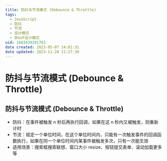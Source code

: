 ```yaml
---
title: 防抖与节流模式 (Debounce & Throttle)
tags: 
  - JavaScript
  - 防抖
  - 节流
  - 设计模式
  - 非GoF设计模式
uid: 1683439291763
date created: 2023-05-07 14:01:31
date updated: 2023-11-28 11:27:39
---
```


# 防抖与节流模式 (Debounce & Throttle)

## 防抖与节流模式 (Debounce & Throttle)

- 防抖：在事件被触发 n 秒后再执行回调，如果在这 n 秒内又被触发，则重新计时
- 节流：规定一个单位时间，在这个单位时间内，只能有一次触发事件的回调函数执行，如果在同一个单位时间内某事件被触发多次，只有一次能生效
- 适用场景：搜索框搜索联想、窗口大小 resize、按钮提交表单、滚动加载更多等
